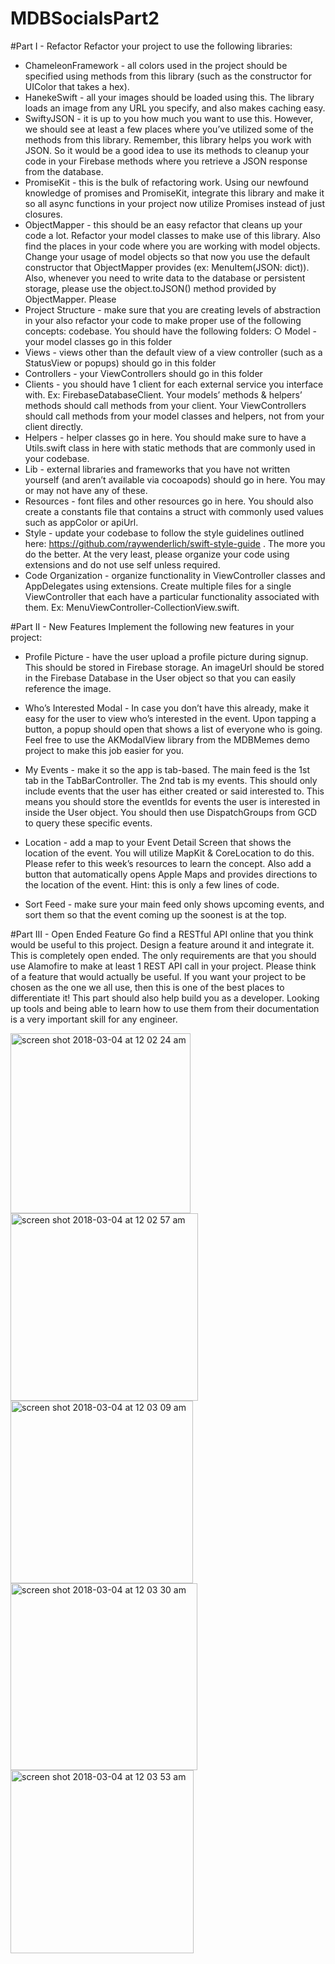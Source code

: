 
# MDBSocialsPart2


#Part I - Refactor
Refactor your project to use the following libraries:
 - ChameleonFramework - all colors used in the project should be specified using methods
 from this library (such as the constructor for UIColor that takes a hex).
 - HanekeSwift - all your images should be loaded using this. The library loads an image
 from any URL you specify, and also makes caching easy.
 - SwiftyJSON - it is up to you how much you want to use this. However, we should see at
 least a few places where you’ve utilized some of the methods from this library. Remember, this library helps you work with JSON. So it would be a good idea to use its methods to cleanup your code in your Firebase methods where you retrieve a JSON response from the database.
 - PromiseKit - this is the bulk of refactoring work. Using our newfound knowledge of promises and PromiseKit, integrate this library and make it so all async functions in your project now utilize Promises instead of just closures.
 - ObjectMapper - this should be an easy refactor that cleans up your code a lot. Refactor your model classes to make use of this library. Also find the places in your code where you are working with model objects. Change your usage of model objects so that now you use the default constructor that ObjectMapper provides (ex: MenuItem(JSON: dict)). Also, whenever you need to write data to the database or persistent storage, please use the object.toJSON() method provided by ObjectMapper.
 Please
 - Project Structure - make sure that you are creating levels of abstraction in your
 also refactor your code to make proper use of the following concepts:
 codebase. You should have the following folders: ○ Model - your model classes go in this folder
  - Views - views other than the default view of a view controller (such as a StatusView or popups) should go in this folder
 - Controllers - your ViewControllers should go in this folder
 - Clients - you should have 1 client for each external service you interface with. Ex:
 FirebaseDatabaseClient. Your models’ methods & helpers’ methods should call methods from your client. Your ViewControllers should call methods from your model classes and helpers, not from your client directly.
 - Helpers - helper classes go in here. You should make sure to have a Utils.swift class in here with static methods that are commonly used in your codebase.
 - Lib - external libraries and frameworks that you have not written yourself (and aren’t available via cocoapods) should go in here. You may or may not have any of these.
 - Resources - font files and other resources go in here. You should also create a constants file that contains a struct with commonly used values such as appColor or apiUrl.
 - Style - update your codebase to follow the style guidelines outlined here: https://github.com/raywenderlich/swift-style-guide . The more you do the better. At the very least, please organize your code using extensions and do not use self unless required.
 - Code Organization - organize functionality in ViewController classes and AppDelegates using extensions. Create multiple files for a single ViewController that each have a particular functionality associated with them. Ex: MenuViewController-CollectionView.swift.
 
#Part II - New Features
Implement the following new features in your project:
 - Profile Picture - have the user upload a profile picture during signup. This should be
 stored in Firebase storage. An imageUrl should be stored in the Firebase Database in the
 User object so that you can easily reference the image.
 - Who’s Interested Modal - In case you don’t have this already, make it easy for the user to
 view who’s interested in the event. Upon tapping a button, a popup should open that shows a list of everyone who is going. Feel free to use the AKModalView library from the MDBMemes demo project to make this job easier for you.
 - My Events - make it so the app is tab-based. The main feed is the 1st tab in the TabBarController. The 2nd tab is my events. This should only include events that the user has either created or said interested to. This means you should store the eventIds for events the user is interested in inside the User object. You should then use DispatchGroups from GCD to query these specific events.
 - Location - add a map to your Event Detail Screen that shows the location of the event. You will utilize MapKit & CoreLocation to do this. Please refer to this week’s resources to learn the concept. Also add a button that automatically opens Apple Maps and provides directions to the location of the event. Hint: this is only a few lines of code.

 - Sort Feed - make sure your main feed only shows upcoming events, and sort them so that the event coming up the soonest is at the top.
 
#Part III - Open Ended Feature
Go find a RESTful API online that you think would be useful to this project. Design a feature around it and integrate it. This is completely open ended. The only requirements are that you should use Alamofire to make at least 1 REST API call in your project. Please think of a feature that would actually be useful. If you want your project to be chosen as the one we all use, then this is one of the best places to differentiate it! This part should also help build you as a developer. Looking up tools and being able to learn how to use them from their documentation is a very important skill for any engineer.



<img width="288" alt="screen shot 2018-03-04 at 12 02 24 am" src="https://user-images.githubusercontent.com/31357149/36943536-ffa0fe04-1f3f-11e8-84bd-1db9ce6477f8.png">
<img width="300" alt="screen shot 2018-03-04 at 12 02 57 am" src="https://user-images.githubusercontent.com/31357149/36943537-ffb817f6-1f3f-11e8-8999-399464c76bd2.png">
<img width="292" alt="screen shot 2018-03-04 at 12 03 09 am" src="https://user-images.githubusercontent.com/31357149/36943538-ffccb738-1f3f-11e8-87b2-f598621d9cf9.png">
<img width="299" alt="screen shot 2018-03-04 at 12 03 30 am" src="https://user-images.githubusercontent.com/31357149/36943539-ffe27320-1f3f-11e8-8227-43956b5c4efb.png">
<img width="293" alt="screen shot 2018-03-04 at 12 03 53 am" src="https://user-images.githubusercontent.com/31357149/36943540-fffb0fc0-1f3f-11e8-9fb6-96eacbc1faec.png">

